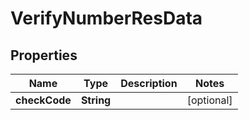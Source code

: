 
# VerifyNumberResData

## Properties
Name | Type | Description | Notes
------------ | ------------- | ------------- | -------------
**checkCode** | **String** |  |  [optional]



